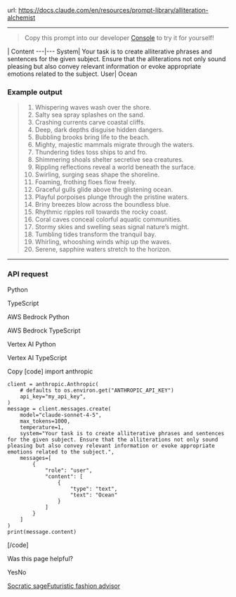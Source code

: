 url: https://docs.claude.com/en/resources/prompt-library/alliteration-alchemist

---

> Copy this prompt into our developer [Console](https://console.anthropic.com/dashboard) to try it for yourself\!

| Content
---|---
System| Your task is to create alliterative phrases and sentences for the given subject. Ensure that the alliterations not only sound pleasing but also convey relevant information or evoke appropriate emotions related to the subject.
User| Ocean

### Example output

>   1. Whispering waves wash over the shore.
>   2. Salty sea spray splashes on the sand.
>   3. Crashing currents carve coastal cliffs.
>   4. Deep, dark depths disguise hidden dangers.
>   5. Bubbling brooks bring life to the beach.
>   6. Mighty, majestic mammals migrate through the waters.
>   7. Thundering tides toss ships to and fro.
>   8. Shimmering shoals shelter secretive sea creatures.
>   9. Rippling reflections reveal a world beneath the surface.
>   10. Swirling, surging seas shape the shoreline.
>   11. Foaming, frothing floes flow freely.
>   12. Graceful gulls glide above the glistening ocean.
>   13. Playful porpoises plunge through the pristine waters.
>   14. Briny breezes blow across the boundless blue.
>   15. Rhythmic ripples roll towards the rocky coast.
>   16. Coral caves conceal colorful aquatic communities.
>   17. Stormy skies and swelling seas signal nature’s might.
>   18. Tumbling tides transform the tranquil bay.
>   19. Whirling, whooshing winds whip up the waves.
>   20. Serene, sapphire waters stretch to the horizon.
>

* * *

### API request

Python

TypeScript

AWS Bedrock Python

AWS Bedrock TypeScript

Vertex AI Python

Vertex AI TypeScript

Copy
[code]
    import anthropic

    client = anthropic.Anthropic(
        # defaults to os.environ.get("ANTHROPIC_API_KEY")
        api_key="my_api_key",
    )
    message = client.messages.create(
        model="claude-sonnet-4-5",
        max_tokens=1000,
        temperature=1,
        system="Your task is to create alliterative phrases and sentences for the given subject. Ensure that the alliterations not only sound pleasing but also convey relevant information or evoke appropriate emotions related to the subject.",
        messages=[
            {
                "role": "user",
                "content": [
                    {
                        "type": "text",
                        "text": "Ocean"
                    }
                ]
            }
        ]
    )
    print(message.content)

[/code]

Was this page helpful?

YesNo

[Socratic sage](/en/resources/prompt-library/socratic-sage)[Futuristic fashion advisor](/en/resources/prompt-library/futuristic-fashion-advisor)
